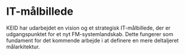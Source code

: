 # IT-målbillede

KEID har udarbejdet en vision og et strategisk IT-målbillede, der er udgangspunktet for et nyt FM-systemlandskab. Dette fungerer som fundament for det kommende arbejde i at definere en mere deltaljeret målarkitektur.

